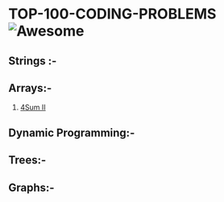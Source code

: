 # TOP-100-CODING-PROBLEMS  ![Awesome](https://cdn.rawgit.com/sindresorhus/awesome/d7305f38d29fed78fa85652e3a63e154dd8e8829/media/badge.svg)


## Strings  :-
## Arrays:- 
1. [4Sum II](SUM4_2/sum4_2.md)

## Dynamic Programming:-
## Trees:-
## Graphs:- 


